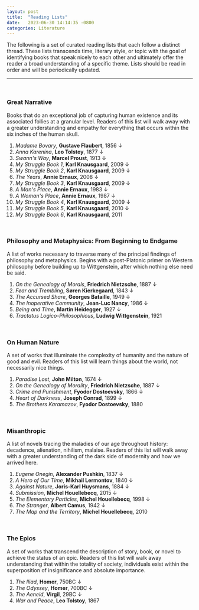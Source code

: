 ```yaml
---
layout: post
title:  "Reading Lists"
date:   2023-06-30 14:14:35 -0800
categories: Literature
---
```


The following is a set of curated reading lists that each follow a distinct thread. These lists transcends time, literary style, or topic with the goal of identifying books that speak nicely to each other and ultimately offer the reader a broad understanding of a specific theme. Lists should be read in order and will be periodically updated.

---

<br>

### Great Narrative

Books that do an exceptional job of capturing human existence and its associated follies at a granular level. Readers of this list will walk away with a greater understanding and empathy for everything that occurs within the six inches of the human skull.

1. *Madame Bovary*, **Gustave Flaubert**, 1856 &darr; 
2. *Anna Karenina*, **Leo Tolstoy**, 1877 &darr; 
3. *Swann's Way*, **Marcel Proust**, 1913 &darr; 
4. *My Struggle Book 1*, **Karl Knausgaard**, 2009 &darr;
5. *My Struggle Book 2*, **Karl Knausgaard**, 2009 &darr;
6. *The Years*, **Annie Ernaux**, 2008 &darr;
7. *My Struggle Book 3*, **Karl Knausgaard**, 2009 &darr;
8. *A Man's Place*, **Annie Ernaux**, 1983 &darr;
9. *A Woman's Place*, **Annie Ernaux**, 1987 &darr;
10. *My Struggle Book 4*, **Karl Knausgaard**, 2009 &darr;
11. *My Struggle Book 5*, **Karl Knausgaard**, 2010 &darr;
12. *My Struggle Book 6*, **Karl Knausgaard**, 2011

<br>

### Philosophy and Metaphysics: From Beginning to Endgame

A list of works necessary to traverse many of the principal findings of philosophy and metaphysics. Begins with a post-Platonic primer on Western philosophy before building up to Wittgenstein, after which nothing else need be said.

1. *On the Genealogy of Morals*, **Friedrich Nietzsche**, 1887 &darr;
2. *Fear and Trembling*, **Søren Kierkegaard**, 1843 &darr;
3. *The Accursed Share*, **Georges Bataille**, 1949 &darr;
4. *The Inoperative Community*, **Jean-Luc Nancy**, 1986 &darr;
5. *Being and Time*, **Martin Heidegger**, 1927 &darr;
6. *Tractatus Logico-Philosophicus*, **Ludwig Wittgenstein**, 1921

<br>

### On Human Nature

A set of works that illuminate the complexity of humanity and the nature of good and evil. Readers of this list will learn things about the world, not necessarily nice things.

1. *Paradise Lost*, **John Milton**, 1674 &darr;
2. *On the Genealogy of Morality*, **Friedrich Nietzsche**, 1887 &darr;
3. *Crime and Punishment*, **Fyodor Dostoevsky**, 1866 &darr; 
4. *Heart of Darkness*, **Joseph Conrad**, 1899 &darr;
5. *The Brothers Karamazov*, **Fyodor Dostoevsky**, 1880

<br>

### Misanthropic 

A list of novels tracing the maladies of our age throughout history: decadence, alienation, nihilism, malaise. Readers of this list will walk away with a greater understanding of the dark side of modernity and how we arrived here. 

1. *Eugene Onegin*, **Alexander Pushkin**, 1837 &darr;
2. *A Hero of Our Time*, **Mikhail Lermontov**, 1840 &darr;
3. *Against Nature*, **Joris-Karl Huysmans**, 1884 &darr;
4. *Submission*, **Michel Houellebecq**, 2015 &darr;
5. *The Elementary Particles*, **Michel Houellebecq**, 1998 &darr;
6. *The Stranger*, **Albert Camus**, 1942 &darr;
7. *The Map and the Territory*, **Michel Houellebecq**, 2010 

<br>

### The Epics

A set of works that transcend the description of story, book, or novel to achieve the status of an epic. Readers of this list will walk away understanding that within the totality of society, individuals exist within the superposition of insignificance and absolute importance. 

1. *The Iliad*, **Homer**, 750BC &darr;
2. *The Odyssey*, **Homer**, 700BC &darr;
3. *The Aeneid*, **Virgil**, 29BC &darr;
4. *War and Peace*, **Leo Tolstoy**, 1867
